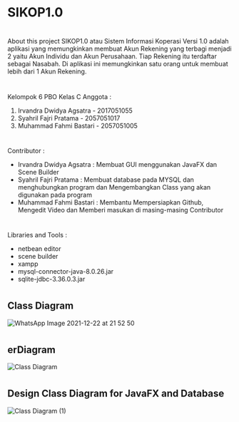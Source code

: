 # SIKOP1.0

# 
About this project
SIKOP1.0 atau Sistem Informasi Koperasi Versi 1.0 adalah aplikasi yang memungkinkan membuat Akun Rekening yang terbagi menjadi 2 yaitu Akun Individu dan Akun Perusahaan. Tiap Rekening itu terdaftar sebagai Nasabah. Di aplikasi ini memungkinkan satu orang untuk membuat lebih dari 1 Akun Rekening.  

# 
Kelompok 6 PBO Kelas C
Anggota :
1. Irvandra Dwidya Agsatra - 2017051055
2. Syahril Fajri Pratama - 2057051017
3. Muhammad Fahmi Bastari - 2057051005

# 
Contributor :
- Irvandra Dwidya Agsatra : Membuat GUI menggunakan JavaFX dan Scene Builder
- Syahril Fajri Pratama   : Membuat database pada MYSQL dan menghubungkan program dan Mengembangkan Class yang akan digunakan pada program
- Muhammad Fahmi Bastari  : Membantu Mempersiapkan Github, Mengedit Video dan Memberi masukan di masing-masing Contributor 

# 
Libraries and Tools :
- netbean editor
- scene builder
- xampp
- mysql-connector-java-8.0.26.jar
- sqlite-jdbc-3.36.0.3.jar

#
Class Diagram
-
![WhatsApp Image 2021-12-22 at 21 52 50](https://user-images.githubusercontent.com/83504513/147445084-e6591d12-481e-4e62-83eb-a2f318ad5944.jpeg)

#
erDiagram
-
![Class Diagram](https://user-images.githubusercontent.com/83504513/147444865-12d5106b-5285-49d6-adbc-7b9e07b411eb.png)

#
Design Class Diagram for JavaFX and Database
-
![Class Diagram (1)](https://user-images.githubusercontent.com/83504513/147449517-ea9de7f2-e6cc-4bea-ab60-0e7cb19f18d3.png)
